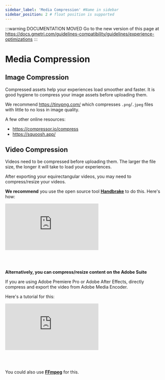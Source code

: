 ```yaml
---
sidebar_label: 'Media Compression' #Name in sidebar
sidebar_position: 2 # float position is supported
---
```


<head>
  <link rel="canonical" href="https://docs.gmetri.com/guidelines-compatibility/guidelines/experience-optimizations" />
</head>

:::warning DOCUMENTATION MOVED
Go to the new version of this page at https://docs.gmetri.com/guidelines-compatibility/guidelines/experience-optimizations
:::

# Media Compression

## Image Compression

Compressed assets help your experiences load smoother and faster. It is good hygiene to compress your image assets before uploading them.

We recommend https://tinypng.com/ which compresses `.png`/`.jpeg` files with little to no loss in image quality.

A few other online resources:

- https://compressor.io/compress
- https://squoosh.app/

## Video Compression

Videos need to be compressed before uploading them. The larger the file size, the longer it will take to load your experiences.  

After exporting your equirectangular videos, you may need to compress/resize your videos.

**We recommend** you use the open source tool **[Handbrake](https://handbrake.fr/downloads.php/)** to do this. Here's how:

<iframe width={"100%"} height={"380px"}  src="https://www.youtube.com/embed/qv2JnZcf7BA" frameBorder="0" allow="accelerometer; autoplay; encrypted-media; gyroscope; picture-in-picture" allowFullScreen></iframe>

<br/><br/>

**Alternatively, you can compress/resize content on the Adobe Suite**

If you are using Adobe Premiere Pro or Adobe After Effects, directly compress and export the video from Adobe Media Encoder.

Here's a tutorial for this:

<iframe width={"100%"} height={"380px"}  src="https://www.youtube.com/embed/4b-jHxjdEWE" frameBorder="0" allow="accelerometer; autoplay; encrypted-media; gyroscope; picture-in-picture" allowFullScreen></iframe>

<br/><br/>

You could also use **[FFmpeg](https://ffmpeg.org/)** for this.